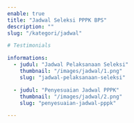 ```yaml
---
enable: true
title: "Jadwal Seleksi PPPK BPS"
description: ""
slug: "/kategori/jadwal"

# Testimonials

informations:
  - judul: "Jadwal Pelaksanaan Seleksi"
    thumbnail: "/images/jadwal/1.png"
    slug: "jadwal-pelaksanaan-seleksi"

  - judul: "Penyesuaian Jadwal PPPK"
    thumbnail: "/images/jadwal/2.png"
    slug: "penyesuaian-jadwal-pppk"

---
```

